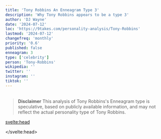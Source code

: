```yaml
---
title: 'Tony Robbins An Enneagram Type 3'
description: 'Why Tony Robbins appears to be a type 3'
author: 'DJ Wayne'
date: '2024-07-12'
loc: 'https://9takes.com/personality-analysis/Tony-Robbins'
lastmod: '2024-07-12'
changefreq: 'monthly'
priority: '0.6'
published: false
enneagram: 3
type: ['celebrity']
person: 'Tony-Robbins'
wikipedia: ''
twitter: ''
instagram: ''
tiktok: ''
---
```


<!--
    childhood and upbringing
    first big success
    style habits and quirks that relate to their personality type
    stressful moments in their life and how they handled them
    comfort- moments in their life where they are doing well and killing it
-->
<!-- // keywords:  -->

<script>
	// import  PopCard  from "$lib/components/atoms/PopCard.svelte";
import BlogPurpose from '$lib/components/blog/BlogPurpose.svelte'
</script>

<div
	style="display: flex;
    justify-content: center;
    margin: 1rem 0;
	"
>
	<!-- <PopCard
		image={`/types/3s/${'Tony-Robbins'}.webp`}
		enneagramType={3}
		showIcon={false}
		displayText="Tony Robbins"
		subtext=""
	/> -->
</div>

> **Disclaimer** This analysis of Tony Robbins's Enneagram type is speculative, based on publicly available information, and may not reflect the actual personality type of Tony Robbins.

<p class="firstLetter"></p>

<svelte:head>

<script type="application/ld+json">

</script>

</svelte:head>

<style lang="scss"></style>
